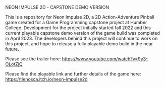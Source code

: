 NEON IMPULSE 2D - CAPSTONE DEMO VERSION

This is a repository for Neon Impulse 2D, a 2D Action-Adventure Pinball game created for a Game Programming capstone project at Humber College.
Development for the project initially started fall 2022 and this current playable capstone demo version of the game build was completed in April 2023.
The developers behind this project will continue to work on this project, and hope to release a fully playable demo build in the near future.

Please see the trailer here:
https://www.youtube.com/watch?v=9y3-OLotZjQ

Please find the playable link and further details of the game here:
https://tienosca.itch.io/neon-impulse2d

